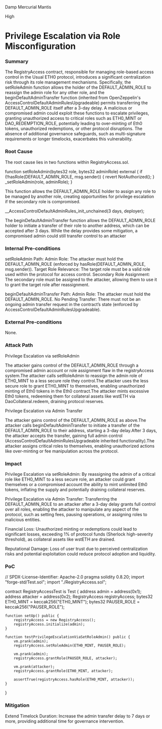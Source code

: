 Damp Mercurial Mantis

High

# Privilege Escalation via Role Misconfiguration

### Summary

The RegistryAccess contract, responsible for managing role-based access control in the Usual ETH0 protocol, introduces a significant centralization risk through its role management mechanisms. Specifically, the setRoleAdmin function allows the holder of the DEFAULT_ADMIN_ROLE to reassign the admin role for any other role, and the beginDefaultAdminTransfer function (inherited from OpenZeppelin's AccessControlDefaultAdminRulesUpgradeable) permits transferring the DEFAULT_ADMIN_ROLE itself after a 3-day delay. A malicious or compromised admin could exploit these functions to escalate privileges, granting unauthorized access to critical roles such as ETH0_MINT or DAO_REDEMPTION_ROLE, potentially leading to over-minting of Eth0 tokens, unauthorized redemptions, or other protocol disruptions. The absence of additional governance safeguards, such as multi-signature requirements or longer timelocks, exacerbates this vulnerability.

### Root Cause

The root cause lies in two functions within RegistryAccess.sol.

function setRoleAdmin(bytes32 role, bytes32 adminRole) external {
    if (!hasRole(DEFAULT_ADMIN_ROLE, msg.sender)) {
        revert NotAuthorized();
    }
    _setRoleAdmin(role, adminRole);
}

This function allows the DEFAULT_ADMIN_ROLE holder to assign any role to be managed by another role, creating opportunities for privilege escalation if the secondary role is compromised.

__AccessControlDefaultAdminRules_init_unchained(3 days, deployer);

The beginDefaultAdminTransfer function allows the DEFAULT_ADMIN_ROLE holder to initiate a transfer of their role to another address, which can be accepted after 3 days. While the delay provides some mitigation, a compromised admin could still transfer control to an attacker

### Internal Pre-conditions

setRoleAdmin Path:
Admin Role: The attacker must hold the DEFAULT_ADMIN_ROLE (enforced by hasRole(DEFAULT_ADMIN_ROLE, msg.sender)).
Target Role Relevance: The target role must be a valid role used within the protocol for access control.
Secondary Role Assignment: The secondary role must be assigned to the attacker, allowing them to use it to grant the target role after reassignment.

beginDefaultAdminTransfer Path:
Admin Role: The attacker must hold the DEFAULT_ADMIN_ROLE.
No Pending Transfer: There must not be an ongoing admin transfer request in the contract’s state (enforced by AccessControlDefaultAdminRulesUpgradeable).

### External Pre-conditions

None.

### Attack Path

Privilege Escalation via setRoleAdmin

The attacker gains control of the DEFAULT_ADMIN_ROLE through a compromised admin account or role assignment flaw in the registryAccess system.The attacker calls setRoleAdmin to reassign the admin role of ETH0_MINT to a less secure role they control.The attacker uses the less secure role to grant ETH0_MINT to themselves, enabling unauthorized minting of Eth0 tokens in the Eth0 contract.The attacker mints excessive Eth0 tokens, redeeming them for collateral assets like wstETH via DaoCollateral.redeem, draining protocol reserves.

Privilege Escalation via Admin Transfer

The attacker gains control of the DEFAULT_ADMIN_ROLE as above.The attacker calls beginDefaultAdminTransfer to initiate a transfer of the DEFAULT_ADMIN_ROLE to their address, starting a 3-day delay.After 3 days, the attacker accepts the transfer, gaining full admin control (AccessControlDefaultAdminRulesUpgradeable inherited functionality).The attacker assigns critical roles to themselves, enabling unauthorized actions like over-minting or fee manipulation across the protocol.

### Impact

Privilege Escalation via setRoleAdmin: By reassigning the admin of a critical role like ETH0_MINT to a less secure role, an attacker could grant themselves or a compromised account the ability to mint unlimited Eth0 tokens, inflating the supply and potentially draining collateral reserves.

Privilege Escalation via Admin Transfer: Transferring the DEFAULT_ADMIN_ROLE to an attacker after a 3-day delay grants full control over all roles, enabling the attacker to manipulate any aspect of the protocol, such as setting fees, pausing operations, or assigning roles to malicious entities.

Financial Loss: Unauthorized minting or redemptions could lead to significant losses, exceeding 1% of protocol funds (Sherlock high-severity threshold), as collateral assets like wstETH are drained.

Reputational Damage: Loss of user trust due to perceived centralization risks and potential exploitation could reduce protocol adoption and liquidity.

### PoC

// SPDX-License-Identifier: Apache-2.0
pragma solidity 0.8.20;
import "forge-std/Test.sol";
import "./RegistryAccess.sol";

contract RegistryAccessTest is Test {
    address admin = address(0x1);
    address attacker = address(0x2);
    RegistryAccess registryAccess;
    bytes32 ETH0_MINT = keccak256("ETH0_MINT");
    bytes32 PAUSER_ROLE = keccak256("PAUSER_ROLE");

    function setUp() public {
        registryAccess = new RegistryAccess();
        registryAccess.initialize(admin); 
    }

    function testPrivilegeEscalationViaSetRoleAdmin() public {
        vm.prank(admin);
        registryAccess.setRoleAdmin(ETH0_MINT, PAUSER_ROLE);

        vm.prank(admin);
        registryAccess.grantRole(PAUSER_ROLE, attacker);

        vm.prank(attacker);
        registryAccess.grantRole(ETH0_MINT, attacker);

        assertTrue(registryAccess.hasRole(ETH0_MINT, attacker));
    }
}

### Mitigation

Extend Timelock Duration: Increase the admin transfer delay to 7 days or more, providing additional time for governance intervention.